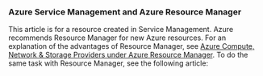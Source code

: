 ### Azure Service Management and Azure Resource Manager
 
This article is for a resource created in Service Management. Azure recommends Resource Manager for new Azure resources. For an explanation of the advantages of Resource Manager, see [Azure Compute, Network & Storage Providers under Azure Resource Manager](/documentation/articles/virtual-machines-azurerm-versus-azuresm/). To do the same task with Resource Manager, see the following article:
